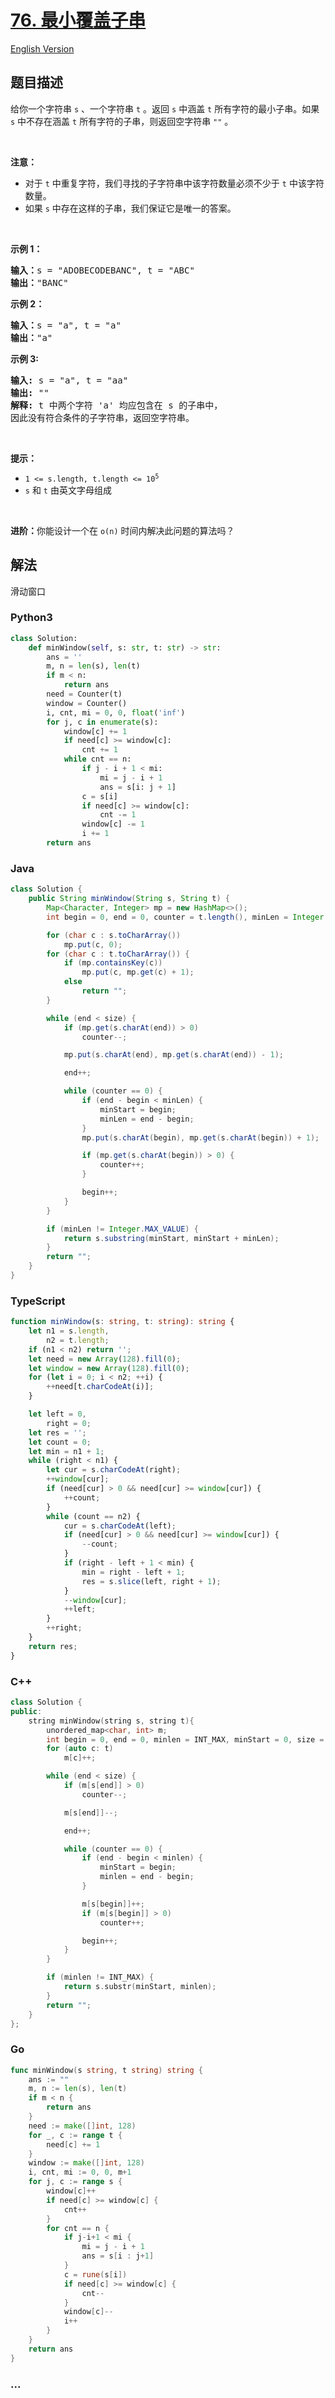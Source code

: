 # [76. 最小覆盖子串](https://leetcode.cn/problems/minimum-window-substring)

[English Version](/solution/0000-0099/0076.Minimum%20Window%20Substring/README_EN.md)

## 题目描述

<!-- 这里写题目描述 -->

<p>给你一个字符串 <code>s</code> 、一个字符串 <code>t</code> 。返回 <code>s</code> 中涵盖 <code>t</code> 所有字符的最小子串。如果 <code>s</code> 中不存在涵盖 <code>t</code> 所有字符的子串，则返回空字符串 <code>""</code> 。</p>

<p> </p>

<p><strong>注意：</strong></p>

<ul>
	<li>对于 <code>t</code> 中重复字符，我们寻找的子字符串中该字符数量必须不少于 <code>t</code> 中该字符数量。</li>
	<li>如果 <code>s</code> 中存在这样的子串，我们保证它是唯一的答案。</li>
</ul>

<p> </p>

<p><strong>示例 1：</strong></p>

<pre>
<strong>输入：</strong>s = "ADOBECODEBANC", t = "ABC"
<strong>输出：</strong>"BANC"
</pre>

<p><strong>示例 2：</strong></p>

<pre>
<strong>输入：</strong>s = "a", t = "a"
<strong>输出：</strong>"a"
</pre>

<p><strong>示例 3:</strong></p>

<pre>
<strong>输入:</strong> s = "a", t = "aa"
<strong>输出:</strong> ""
<strong>解释:</strong> t 中两个字符 'a' 均应包含在 s 的子串中，
因此没有符合条件的子字符串，返回空字符串。</pre>

<p> </p>

<p><strong>提示：</strong></p>

<ul>
	<li><code>1 <= s.length, t.length <= 10<sup>5</sup></code></li>
	<li><code>s</code> 和 <code>t</code> 由英文字母组成</li>
</ul>

<p> </p>
<strong>进阶：</strong>你能设计一个在 <code>o(n)</code> 时间内解决此问题的算法吗？

## 解法

滑动窗口

<!-- 这里可写通用的实现逻辑 -->

<!-- tabs:start -->

### **Python3**

<!-- 这里可写当前语言的特殊实现逻辑 -->

```python
class Solution:
    def minWindow(self, s: str, t: str) -> str:
        ans = ''
        m, n = len(s), len(t)
        if m < n:
            return ans
        need = Counter(t)
        window = Counter()
        i, cnt, mi = 0, 0, float('inf')
        for j, c in enumerate(s):
            window[c] += 1
            if need[c] >= window[c]:
                cnt += 1
            while cnt == n:
                if j - i + 1 < mi:
                    mi = j - i + 1
                    ans = s[i: j + 1]
                c = s[i]
                if need[c] >= window[c]:
                    cnt -= 1
                window[c] -= 1
                i += 1
        return ans
```

### **Java**

<!-- 这里可写当前语言的特殊实现逻辑 -->

```java
class Solution {
    public String minWindow(String s, String t) {
        Map<Character, Integer> mp = new HashMap<>();
        int begin = 0, end = 0, counter = t.length(), minLen = Integer.MAX_VALUE, minStart = 0, size = s.length();

        for (char c : s.toCharArray())
            mp.put(c, 0);
        for (char c : t.toCharArray()) {
            if (mp.containsKey(c))
                mp.put(c, mp.get(c) + 1);
            else
                return "";
        }

        while (end < size) {
            if (mp.get(s.charAt(end)) > 0)
                counter--;

            mp.put(s.charAt(end), mp.get(s.charAt(end)) - 1);

            end++;

            while (counter == 0) {
                if (end - begin < minLen) {
                    minStart = begin;
                    minLen = end - begin;
                }
                mp.put(s.charAt(begin), mp.get(s.charAt(begin)) + 1);

                if (mp.get(s.charAt(begin)) > 0) {
                    counter++;
                }

                begin++;
            }
        }

        if (minLen != Integer.MAX_VALUE) {
            return s.substring(minStart, minStart + minLen);
        }
        return "";
    }
}
```

### **TypeScript**

```ts
function minWindow(s: string, t: string): string {
    let n1 = s.length,
        n2 = t.length;
    if (n1 < n2) return '';
    let need = new Array(128).fill(0);
    let window = new Array(128).fill(0);
    for (let i = 0; i < n2; ++i) {
        ++need[t.charCodeAt(i)];
    }

    let left = 0,
        right = 0;
    let res = '';
    let count = 0;
    let min = n1 + 1;
    while (right < n1) {
        let cur = s.charCodeAt(right);
        ++window[cur];
        if (need[cur] > 0 && need[cur] >= window[cur]) {
            ++count;
        }
        while (count == n2) {
            cur = s.charCodeAt(left);
            if (need[cur] > 0 && need[cur] >= window[cur]) {
                --count;
            }
            if (right - left + 1 < min) {
                min = right - left + 1;
                res = s.slice(left, right + 1);
            }
            --window[cur];
            ++left;
        }
        ++right;
    }
    return res;
}
```

### **C++**

```cpp
class Solution {
public:
    string minWindow(string s, string t){
        unordered_map<char, int> m;
        int begin = 0, end = 0, minlen = INT_MAX, minStart = 0, size = s.size(), counter = t.size();
        for (auto c: t)
            m[c]++;

        while (end < size) {
            if (m[s[end]] > 0)
                counter--;

            m[s[end]]--;

            end++;

            while (counter == 0) {
                if (end - begin < minlen) {
                    minStart = begin;
                    minlen = end - begin;
                }

                m[s[begin]]++;
                if (m[s[begin]] > 0)
                    counter++;

                begin++;
            }
        }

        if (minlen != INT_MAX) {
            return s.substr(minStart, minlen);
        }
        return "";
    }
};
```

### **Go**

```go
func minWindow(s string, t string) string {
	ans := ""
	m, n := len(s), len(t)
	if m < n {
		return ans
	}
	need := make([]int, 128)
	for _, c := range t {
		need[c] += 1
	}
	window := make([]int, 128)
	i, cnt, mi := 0, 0, m+1
	for j, c := range s {
		window[c]++
		if need[c] >= window[c] {
			cnt++
		}
		for cnt == n {
			if j-i+1 < mi {
				mi = j - i + 1
				ans = s[i : j+1]
			}
			c = rune(s[i])
			if need[c] >= window[c] {
				cnt--
			}
			window[c]--
			i++
		}
	}
	return ans
}
```

### **...**

```

```

<!-- tabs:end -->
